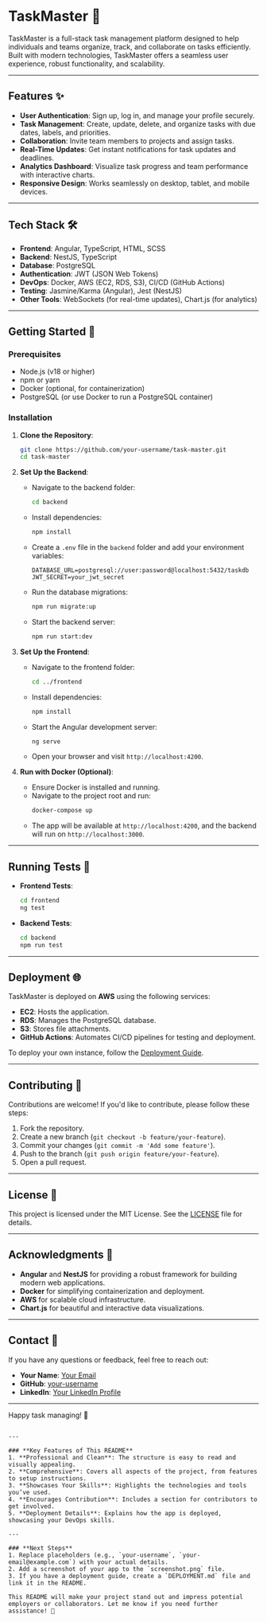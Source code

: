 # TaskMaster 🚀

TaskMaster is a full-stack task management platform designed to help individuals and teams organize, track, and collaborate on tasks efficiently. Built with modern technologies, TaskMaster offers a seamless user experience, robust functionality, and scalability.

<!-- ![TaskMaster Screenshot](./screenshot.png) Add a screenshot here -->

---

## Features ✨

- **User Authentication**: Sign up, log in, and manage your profile securely.
- **Task Management**: Create, update, delete, and organize tasks with due dates, labels, and priorities.
- **Collaboration**: Invite team members to projects and assign tasks.
- **Real-Time Updates**: Get instant notifications for task updates and deadlines.
- **Analytics Dashboard**: Visualize task progress and team performance with interactive charts.
- **Responsive Design**: Works seamlessly on desktop, tablet, and mobile devices.

---

## Tech Stack 🛠️

- **Frontend**: Angular, TypeScript, HTML, SCSS
- **Backend**: NestJS, TypeScript
- **Database**: PostgreSQL
- **Authentication**: JWT (JSON Web Tokens)
- **DevOps**: Docker, AWS (EC2, RDS, S3), CI/CD (GitHub Actions)
- **Testing**: Jasmine/Karma (Angular), Jest (NestJS)
- **Other Tools**: WebSockets (for real-time updates), Chart.js (for analytics)

---

## Getting Started 🚀

### Prerequisites

- Node.js (v18 or higher)
- npm or yarn
- Docker (optional, for containerization)
- PostgreSQL (or use Docker to run a PostgreSQL container)

### Installation

1. **Clone the Repository**:
   ```bash
   git clone https://github.com/your-username/task-master.git
   cd task-master
   ```

2. **Set Up the Backend**:
   - Navigate to the backend folder:
     ```bash
     cd backend
     ```
   - Install dependencies:
     ```bash
     npm install
     ```
   - Create a `.env` file in the `backend` folder and add your environment variables:
     ```env
     DATABASE_URL=postgresql://user:password@localhost:5432/taskdb
     JWT_SECRET=your_jwt_secret
     ```
   - Run the database migrations:
     ```bash
     npm run migrate:up
     ```
   - Start the backend server:
     ```bash
     npm run start:dev
     ```

3. **Set Up the Frontend**:
   - Navigate to the frontend folder:
     ```bash
     cd ../frontend
     ```
   - Install dependencies:
     ```bash
     npm install
     ```
   - Start the Angular development server:
     ```bash
     ng serve
     ```
   - Open your browser and visit `http://localhost:4200`.

4. **Run with Docker (Optional)**:
   - Ensure Docker is installed and running.
   - Navigate to the project root and run:
     ```bash
     docker-compose up
     ```
   - The app will be available at `http://localhost:4200`, and the backend will run on `http://localhost:3000`.

---

## Running Tests 🧪

- **Frontend Tests**:
  ```bash
  cd frontend
  ng test
  ```

- **Backend Tests**:
  ```bash
  cd backend
  npm run test
  ```

---

## Deployment 🌐

TaskMaster is deployed on **AWS** using the following services:
- **EC2**: Hosts the application.
- **RDS**: Manages the PostgreSQL database.
- **S3**: Stores file attachments.
- **GitHub Actions**: Automates CI/CD pipelines for testing and deployment.

To deploy your own instance, follow the [Deployment Guide](./DEPLOYMENT.md).

---

## Contributing 🤝

Contributions are welcome! If you'd like to contribute, please follow these steps:
1. Fork the repository.
2. Create a new branch (`git checkout -b feature/your-feature`).
3. Commit your changes (`git commit -m 'Add some feature'`).
4. Push to the branch (`git push origin feature/your-feature`).
5. Open a pull request.

---

## License 📄

This project is licensed under the MIT License. See the [LICENSE](./LICENSE) file for details.

---

## Acknowledgments 🙏

- **Angular** and **NestJS** for providing a robust framework for building modern web applications.
- **Docker** for simplifying containerization and deployment.
- **AWS** for scalable cloud infrastructure.
- **Chart.js** for beautiful and interactive data visualizations.

---

## Contact 📧

If you have any questions or feedback, feel free to reach out:

- **Your Name**: [Your Email](mailto:your-email@example.com)
- **GitHub**: [your-username](https://github.com/your-username)
- **LinkedIn**: [Your LinkedIn Profile](https://linkedin.com/in/your-profile)

---

Happy task managing! 🎉
```

---

### **Key Features of This README**
1. **Professional and Clean**: The structure is easy to read and visually appealing.
2. **Comprehensive**: Covers all aspects of the project, from features to setup instructions.
3. **Showcases Your Skills**: Highlights the technologies and tools you’ve used.
4. **Encourages Contribution**: Includes a section for contributors to get involved.
5. **Deployment Details**: Explains how the app is deployed, showcasing your DevOps skills.

---

### **Next Steps**
1. Replace placeholders (e.g., `your-username`, `your-email@example.com`) with your actual details.
2. Add a screenshot of your app to the `screenshot.png` file.
3. If you have a deployment guide, create a `DEPLOYMENT.md` file and link it in the README.

This README will make your project stand out and impress potential employers or collaborators. Let me know if you need further assistance! 🚀